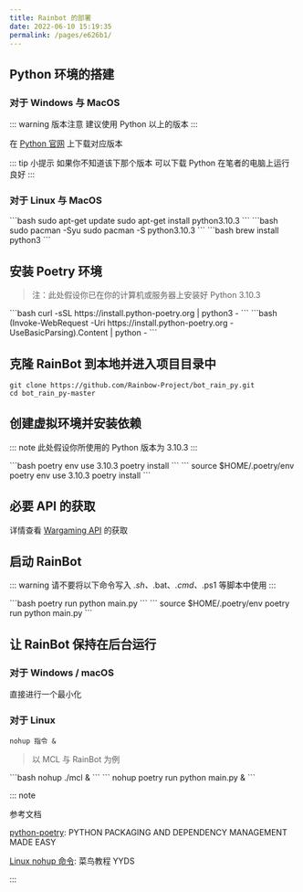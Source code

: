 ```yaml
---
title: Rainbot 的部署
date: 2022-06-10 15:19:35
permalink: /pages/e626b1/
---
```


## Python 环境的搭建

### 对于 Windows 与 MacOS

::: warning 版本注意
建议使用 Python<Badge text="3.10.0"/> 以上的版本
:::

在 [Python 官网](https://www.python.org/downloads/) 上下载对应版本

::: tip 小提示
如果你不知道该下那个版本
可以下载 Python<Badge text="3.10.3"/>
在笔者的电脑上运行良好
:::

### 对于 Linux 与 MacOS

<code-group>
  <code-block title="Ubuntu 16.10 或更新" active>
  ```bash
    sudo apt-get update
    sudo apt-get install python3.10.3
  ```
  </code-block>

  <code-block title="ArchLinux">
  ```bash
  sudo pacman -Syu
  sudo pacman -S python3.10.3
  ```
  </code-block>

  <code-block title="MacOS">
  ```bash
  brew install python3
  ```
  </code-block>
</code-group>

## 安装 Poetry 环境
> 注：此处假设你已在你的计算机或服务器上安装好 Python 3.10.3

<code-group>
  <code-block title="macOS / Linux / BashOnWindows" active>
  ```bash
    curl -sSL https://install.python-poetry.org | python3 -
  ```
  </code-block>

  <code-block title="Windows Powershell">
  ```bash
  (Invoke-WebRequest -Uri https://install.python-poetry.org -UseBasicParsing).Content | python -
  ```
  </code-block>
</code-group>

## 克隆 RainBot 到本地并进入项目目录中

```
git clone https://github.com/Rainbow-Project/bot_rain_py.git
cd bot_rain_py-master
```

## 创建虚拟环境并安装依赖

::: note
此处假设你所使用的 Python 版本为 3.10.3
:::

<code-group>
  <code-block title="Windows/Linux" active>
  ```bash
  poetry env use 3.10.3
  poetry install
  ```
  </code-block>

  <code-block title="MacOS">
  ```
  source $HOME/.poetry/env
  poetry env use 3.10.3
  poetry install
  ```
  </code-block>
</code-group>

##  必要 API 的获取

详情查看 [Wargaming API](/pages/9a6847/) 的获取

## 启动 RainBot

::: warning
请不要将以下命令写入 *.sh、*.bat、*.cmd、*.ps1 等脚本中使用
:::

<code-group>
  <code-block title="Windows/Linux" active>
  ```bash
  poetry run python main.py
  ```
  </code-block>

  <code-block title="MacOS">
  ```
  source $HOME/.poetry/env
  poetry run python main.py
  ```
  </code-block>
</code-group>

## 让 RainBot 保持在后台运行

### 对于 Windows / macOS

直接进行一个最小化

### 对于 Linux

```
nohup 指令 &
```

> 以 MCL 与 RainBot 为例

<code-group>
  <code-block title="MCL" active>
  ```bash
  nohup ./mcl &
  ```
  </code-block>

  <code-block title="RainBot">
  ```
  nohup poetry run python main.py &
  ```
  </code-block>
</code-group>

::: note

参考文档

[python-poetry](https://python-poetry.org/docs/): PYTHON PACKAGING AND DEPENDENCY MANAGEMENT MADE EASY



[Linux nohup 命令](https://www.runoob.com/linux/linux-comm-nohup.html): 菜鸟教程 YYDS


:::